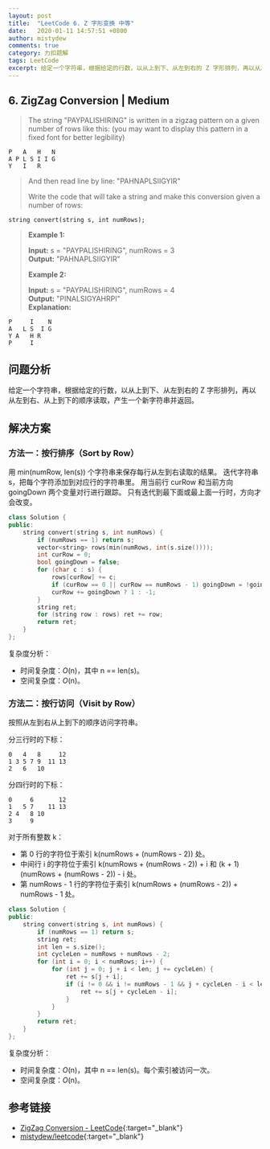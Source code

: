 ```yaml
---
layout: post
title:  "LeetCode 6. Z 字形变换 中等"
date:   2020-01-11 14:57:51 +0800
author: mistydew
comments: true
category: 力扣题解
tags: LeetCode
excerpt: 给定一个字符串，根据给定的行数，以从上到下、从左到右的 Z 字形排列，再以从左到右、从上到下的顺序读取，产生一个新字符串并返回。
---
```

## 6. ZigZag Conversion | Medium

> The string "PAYPALISHIRING" is written in a zigzag pattern on a given number of rows like this: (you may want to display this pattern in a fixed font for better legibility)
```
P   A   H   N
A P L S I I G
Y   I   R
```
> And then read line by line: "PAHNAPLSIIGYIR"
> 
> Write the code that will take a string and make this conversion given a number of rows:
```
string convert(string s, int numRows);
```
> **Example 1:**
> 
> **Input:** s = "PAYPALISHIRING", numRows = 3<br>
> **Output:** "PAHNAPLSIIGYIR"
> 
> **Example 2:**
> 
> **Input:** s = "PAYPALISHIRING", numRows = 4<br>
> **Output:** "PINALSIGYAHRPI"<br>
> **Explanation:**
```
P     I    N
A   L S  I G
Y A   H R
P     I
```

## 问题分析

给定一个字符串，根据给定的行数，以从上到下、从左到右的 Z 字形排列，再以从左到右、从上到下的顺序读取，产生一个新字符串并返回。

## 解决方案

### 方法一：按行排序（Sort by Row）

用 min(numRow, len(s)) 个字符串来保存每行从左到右读取的结果。
迭代字符串 s，把每个字符添加到对应行的字符串里。
用当前行 curRow 和当前方向 goingDown 两个变量对行进行跟踪。
只有迭代到最下面或最上面一行时，方向才会改变。

```cpp
class Solution {
public:
    string convert(string s, int numRows) {
        if (numRows == 1) return s;
        vector<string> rows(min(numRows, int(s.size())));
        int curRow = 0;
        bool goingDown = false;
        for (char c : s) {
            rows[curRow] += c;
            if (curRow == 0 || curRow == numRows - 1) goingDown = !goingDown;
            curRow += goingDown ? 1 : -1;
        }
        string ret;
        for (string row : rows) ret += row;
        return ret;
    }
};
```

复杂度分析：
* 时间复杂度：_O_(n)，其中 n == len(s)。
* 空间复杂度：_O_(n)。

### 方法二：按行访问（Visit by Row）

按照从左到右从上到下的顺序访问字符串。

分三行时的下标：
```
0   4   8     12
1 3 5 7 9  11 13
2   6   10
```

分四行时的下标：
```
0     6       12
1   5 7    11 13
2 4   8 10
3     9
```

对于所有整数 k：
* 第 0 行的字符位于索引 k(numRows + (numRows - 2)) 处。
* 中间行 i 的字符位于索引 k(numRows + (numRows - 2)) + i 和 (k + 1)(numRows + (numRows - 2)) - i 处。
* 第 numRows - 1 行的字符位于索引 k(numRows + (numRows - 2)) + numRows - 1 处。

```cpp
class Solution {
public:
    string convert(string s, int numRows) {
        if (numRows == 1) return s;
        string ret;
        int len = s.size();
        int cycleLen = numRows + numRows - 2;
        for (int i = 0; i < numRows; i++) {
            for (int j = 0; j + i < len; j += cycleLen) {
                ret += s[j + i];
                if (i != 0 && i != numRows - 1 && j + cycleLen - i < len) {
                    ret += s[j + cycleLen - i];
                }
            }
        }
        return ret;
    }
};
```

复杂度分析：
* 时间复杂度：_O_(n)，其中 n == len(s)。每个索引被访问一次。
* 空间复杂度：_O_(n)。

## 参考链接

* [ZigZag Conversion - LeetCode](https://leetcode.com/problems/zigzag-conversion/){:target="_blank"}
* [mistydew/leetcode](https://github.com/mistydew/leetcode){:target="_blank"}
